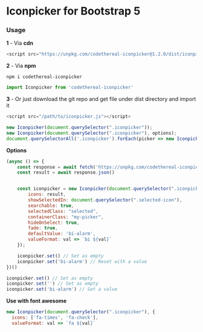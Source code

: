 # Iconpicker for Bootstrap 5

### Usage

**1** - Via **cdn**

```js
<script src="https://unpkg.com/codethereal-iconpicker@1.2.0/dist/iconpicker.js"></script>
```

**2** - Via **npm**

```
npm i codethereal-iconpicker
```

```js
import Iconpicker from 'codethereal-iconpicker'
```

**3** - Or just download the git repo and get file under dist directory and import it

```js
<script src="/path/to/iconpicker.js"></script>
```


```js
new Iconpicker(document.querySelector(".iconpicker"));
new Iconpicker(document.querySelector(".iconpicker"), options);
document.querySelectorAll('.iconpicker').forEach(picker => new Iconpicker(picker))
```


**Options**
```js
(async () => {
    const response = await fetch('https://unpkg.com/codethereal-iconpicker@1.2.0/dist/iconsets/bootstrap5.json')
    const result = await response.json()


    const iconpicker = new Iconpicker(document.querySelector(".iconpicker"), {
        icons: result,
        showSelectedIn: document.querySelector(".selected-icon"),
        searchable: true,
        selectedClass: "selected",
        containerClass: "my-picker",
        hideOnSelect: true,
        fade: true,
        defaultValue: 'bi-alarm',
        valueFormat: val => `bi ${val}`
    });

    iconpicker.set() // Set as empty
    iconpicker.set('bi-alarm') // Reset with a value
})()

iconpicker.set() // Set as empty
iconpicker.set('') // Set as empty
iconpicker.set('bi-alarm') // Set a value
```

**Use with font awesome**
```js
new Iconpicker(document.querySelector(".iconpicker"), {
  icons: ['fa-times', 'fa-check'],
  valueFormat: val => `fa ${val}`
```
